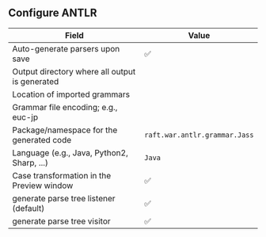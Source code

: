 ## Configure ANTLR

| Field                                          | Value                         |
|------------------------------------------------|-------------------------------|
| Auto-generate parsers upon save                | ✅                             |
| Output directory where all output is generated |                               |
| Location of imported grammars                  |                               |
| Grammar file encoding; e.g., euc-jp            |                               |
| Package/namespace for the generated code       | `raft.war.antlr.grammar.Jass` |
| Language (e.g., Java, Python2, Sharp, ...)     | `Java`                        |
| Case transformation in the Preview window      | ✅                             |
| generate parse tree listener (default)         | ✅                             |
| generate parse tree visitor                    | ✅                             |
